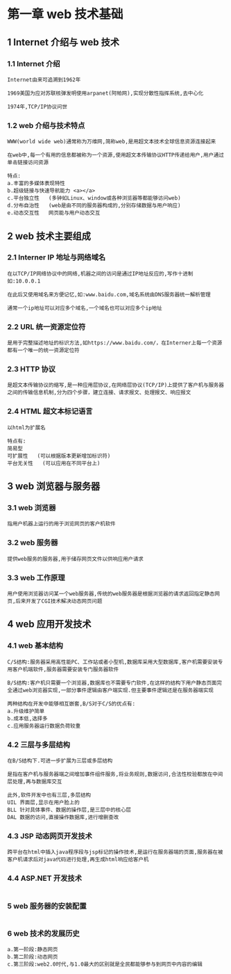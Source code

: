 
# 第一章 web 技术基础

## 1 Internet 介绍与 web 技术

### 1.1 Internet 介绍

```
Internet由来可追溯到1962年

1969美国为应对苏联核弹发明使用arpanet(阿帕网),实现分散性指挥系统,去中心化

1974年,TCP/IP协议问世
```

### 1.2 web 介绍与技术特点

```
WWW(world wide web)通常称为万维网,简称web,是用超文本技术全球信息资源连接起来

在web中,每一个有用的信息都被称为一个资源,使用超文本传输协议HTTP传递给用户,用户通过单击链接访问资源

特点:
a.丰富的多媒体表现特性
b.超级链接与快速导航能力 <a></a>
c.平台独立性   (多钟如Linux、window或各种浏览器等都能够访问web)
d.分布自治性   (web是由不同的服务器构成的,分别存储数据与用户响应)
e.动态交互性   网页能与用户动态交互
```

## 2 web 技术主要组成

### 2.1 Interner IP 地址与网络域名

```
在以TCP/IP网络协议中的网络,机器之间的访问是通过IP地址反应的,写作十进制如:10.0.0.1

在此后又使用域名来方便记忆,如:www.baidu.com,域名系统由DNS服务器统一解析管理

通常一个ip地址可以对应多个域名,一个域名也可以对应多个ip地址
```

### 2.2 URL 统一资源定位符

```
是用于完整描述地址的标识方法,如https://www.baidu.com/，在Interner上每一个资源都有一个唯一的统一资源定位符
```

### 2.3 HTTP 协议

```
是超文本传输协议的缩写,是一种应用层协议,在网络层协议(TCP/IP)上提供了客户机与服务器之间的传输信息机制,分为四个步骤，建立连接、请求报文、处理报文、响应报文
```

### 2.4 HTML 超文本标记语言

```
以html为扩展名

特点有:
简易型
可扩展性   (可以根据版本更新增加标识符)
平台无关性   (可以应用在不同平台上)
```

## 3 web 浏览器与服务器

### 3.1 web 浏览器

```
指用户机器上运行的用于浏览网页的客户机软件
```

### 3.2 web 服务器

```
提供web服务的服务器,用于储存网页文件以供响应用户请求
```

### 3.3 web 工作原理

```
用户使用浏览器访问某一个web服务器,传统的web服务器是根据浏览器的请求返回指定静态网页,后来开发了CGI技术解决动态网页问题
```

## 4 web 应用开发技术

### 4.1 web 基本结构

```
C/S结构:服务器采用高性能PC、工作站或者小型机,数据库采用大型数据库,客户机需要安装专用客户机端软件,服务器需要安装专门服务器软件

B/S结构:客户机只需要一个浏览器,数据库也不需要专门软件,在这样的结构下用户静态页面完全通过web浏览器实现,一部分事件逻辑由客户端实现.但主要事件逻辑还是在服务器端实现

两种结构在开发中能够相互嵌套,B/S对于C/S的优点有:
a.升级维护简单
b.成本低,选择多
c.应用服务器运行数据负荷较重

```

### 4.2 三层与多层结构

```
在B/S结构下.可进一步扩展为三层或多层结构

是指在客户机与服务器端之间增加事件组件服务,将业务规则,数据访问,合法性校验都放在中间层处理,再与数据库交互

此外,软件开发中也有三层,多层结构
UIL 界面层,显示在用户脸上的
BLL 针对具体事件、数据的操作层,是三层中的核心层
DAL 数据的访问,直接操作数据库,进行增删查改
```

### 4.3 JSP 动态网页开发技术

```
跨平台在html中插入java程序段与jsp标记的操作技术,是运行在服务器端的页面,服务器在被客户机请求后对java代码进行处理,再生成html响应给客户机
```

### 4.4 ASP.NET 开发技术

```

```

### 5 web 服务器的安装配置

```

```

### 6 web 技术的发展历史

```
a.第一阶段:静态网页
b.第二阶段:动态网页
c.第三阶段:web2.0时代,与1.0最大的区别就是全民都能够参与到网页中内容的编辑
```
